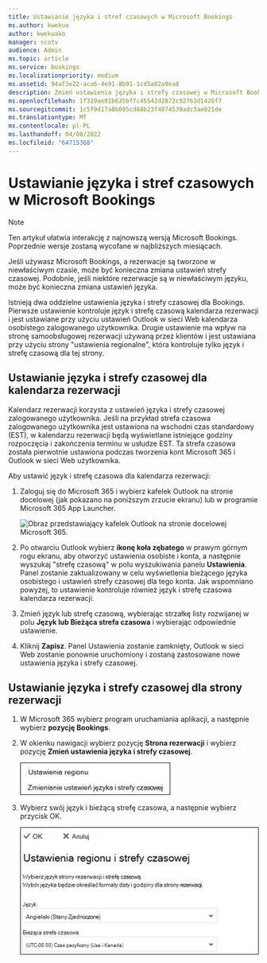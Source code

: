 ```yaml
---
title: Ustawianie języka i stref czasowych w Microsoft Bookings
ms.author: kwekua
author: kwekuako
manager: scotv
audience: Admin
ms.topic: article
ms.service: bookings
ms.localizationpriority: medium
ms.assetid: 94af3e22-aca6-4e91-8b91-1cd5a02a9ea8
description: Zmień ustawienia języka i strefy czasowej w Microsoft Bookings. Jeśli rezerwacje zostaną utworzone w niewłaściwym czasie, Bookings może zostać ustawiona dla niewłaściwej strefy czasowej.
ms.openlocfilehash: 1f319ae91b635bf7c45542d2872c92763d1426f7
ms.sourcegitcommit: 1c5f9d17a8b095cd88b23f4874539adc3ae021de
ms.translationtype: MT
ms.contentlocale: pl-PL
ms.lasthandoff: 04/08/2022
ms.locfileid: "64715368"
---
```

# <a name="set-language-and-time-zones-in-microsoft-bookings"></a>Ustawianie języka i stref czasowych w Microsoft Bookings

> [!NOTE]
> Ten artykuł ułatwia interakcję z najnowszą wersją Microsoft Bookings. Poprzednie wersje zostaną wycofane w najbliższych miesiącach.

Jeśli używasz Microsoft Bookings, a rezerwacje są tworzone w niewłaściwym czasie, może być konieczna zmiana ustawień strefy czasowej. Podobnie, jeśli niektóre rezerwacje są w niewłaściwym języku, może być konieczna zmiana ustawień języka.

Istnieją dwa oddzielne ustawienia języka i strefy czasowej dla Bookings. Pierwsze ustawienie kontroluje język i strefę czasową kalendarza rezerwacji i jest ustawiane przy użyciu ustawień Outlook w sieci Web kalendarza osobistego zalogowanego użytkownika. Drugie ustawienie ma wpływ na stronę samoobsługowej rezerwacji używaną przez klientów i jest ustawiana przy użyciu strony "ustawienia regionalne", która kontroluje tylko język i strefę czasową dla tej strony.

## <a name="setting-language-and-time-zone-for-a-booking-calendar"></a>Ustawianie języka i strefy czasowej dla kalendarza rezerwacji

Kalendarz rezerwacji korzysta z ustawień języka i strefy czasowej zalogowanego użytkownika. Jeśli na przykład strefa czasowa zalogowanego użytkownika jest ustawiona na wschodni czas standardowy (EST), w kalendarzu rezerwacji będą wyświetlane istniejące godziny rozpoczęcia i zakończenia terminu w usłudze EST. Ta strefa czasowa została pierwotnie ustawiona podczas tworzenia kont Microsoft 365 i Outlook w sieci Web użytkownika.

Aby ustawić język i strefę czasowa dla kalendarza rezerwacji:

1. Zaloguj się do Microsoft 365 i wybierz kafelek Outlook na stronie docelowej (jak pokazano na poniższym zrzucie ekranu) lub w programie Microsoft 365 App Launcher.

   ![Obraz przedstawiający kafelek Outlook na stronie docelowej Microsoft 365.](../media/bookings-outlook-tile.png)

1. Po otwarciu Outlook wybierz **ikonę koła zębatego** w prawym górnym rogu ekranu, aby otworzyć ustawienia osobiste i konta, a następnie wyszukaj "strefę czasową" w polu wyszukiwania panelu **Ustawienia**. Panel zostanie zaktualizowany w celu wyświetlenia bieżącego języka osobistego i ustawień strefy czasowej dla tego konta. Jak wspomniano powyżej, to ustawienie kontroluje również język i strefę czasowa kalendarza rezerwacji.

1. Zmień język lub strefę czasową, wybierając strzałkę listy rozwijanej w polu **Język lub Bieżąca strefa czasowa** i wybierając odpowiednie ustawienie.

1. Kliknij **Zapisz**. Panel Ustawienia zostanie zamknięty, Outlook w sieci Web zostanie ponownie uruchomiony i zostaną zastosowane nowe ustawienia języka i strefy czasowej.

## <a name="setting-the-language-and-time-zone-for-the-booking-page"></a>Ustawianie języka i strefy czasowej dla strony rezerwacji

1. W Microsoft 365 wybierz program uruchamiania aplikacji, a następnie wybierz **pozycję Bookings**.

1. W okienku nawigacji wybierz pozycję **Strona rezerwacji** i wybierz pozycję **Zmień ustawienia języka i strefy czasowej**.

   ![Zrzut ekranu: link Zmienianie języka i ustawień strefy czasowej.](../media/bookings-region-language-timezone-settings.png)

1. Wybierz swój język i bieżącą strefę czasowa, a następnie wybierz przycisk OK.

   ![Zrzut ekranu: Ustawienia języka i strefy czasowej.](../media/bookings-region-timezone-settings.png)

